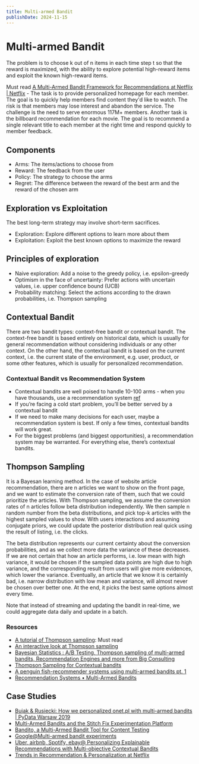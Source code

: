 ```yaml
---
title: Multi-armed Bandit
publishDate: 2024-11-15
---
```


# Multi-armed Bandit

The problem is to choose k out of n items in each time step t so that the reward is maximized, with the ability to explore potential high-reward items and exploit the known high-reward items.

Must read [A Multi-Armed Bandit Framework for Recommendations at Netflix | Netflix](https://www.youtube.com/watch?v=kY-BCNHd_dM) - The task is to provide personalized homepage for each member. The goal is to quickly help members find content they'd like to watch. The risk is that members may lose interest and abandon the service. The challenge is the need to serve enormous 117M+ members. Another task is the billboard recommendation for each movie. The goal is to recommend a single relevant title to each member at the right time and respond quickly to member feedback.

## Components

- Arms: The items/actions to choose from
- Reward: The feedback from the user
- Policy: The strategy to choose the arms
- Regret: The difference between the reward of the best arm and the reward of the chosen arm

## Exploration vs Exploitation

The best long-term strategy may involve short-term sacrifices.

- Exploration: Explore different options to learn more about them
- Exploitation: Exploit the best known options to maximize the reward

## Principles of exploration

- Naive exploration: Add a noise to the greedy policy, i.e. epsilon-greedy
- Optimism in the face of uncertainty: Prefer actions with uncertain values, i.e. upper confidence bound (UCB)
- Probability matching: Select the actions according to the drawn probabilities, i.e. Thompson sampling

## Contextual Bandit

There are two bandit types: context-free bandit or contextual bandit. The context-free bandit is based entirely on historical data, which is usually for general recommendation without considering individuals or any other context. On the other hand, the contextual bandit is based on the current context, i.e. the current state of the environment, e.g. user, product, or some other features, which is usually for personalized recommendation.

### Contextual Bandit vs Recommendation System

- Contextual bandits are well poised to handle 10-100 arms - when you have thousands, use a recommendation system [ref](https://www.geteppo.com/blog/contextual-bandit-algorithms-vs-recommendation-systems)
- If you’re facing a cold start problem, you’ll be better served by a contextual bandit
- If we need to make many decisions for each user, maybe a recommendation system is best. If only a few times, contextual bandits will work great.
- For the biggest problems (and biggest opportunities), a recommendation system may be warranted. For everything else, there’s contextual bandits.

## Thompson Sampling

It is a Bayesan learning method. In the case of website article recommendation, there are n articles we want to show on the front page, and we want to estimate the conversion rate of them, such that we could prioritize the articles. With Thompson sampling, we assume the conversion rates of n articles follow beta distribution independently. We then sample n random number from the beta distributions, and pick top-k articles with the highest sampled values to show. With users interactions and assuming conjugate priors, we could update the posterior distribution real quick using the result of listing, i.e. the clicks.

The beta distribution represents our current certainty about the conversion probabilities, and as we collect more data the variance of these decreases. If we are not certain that how an article performs, i.e. low mean with high variance, it would be chosen if the sampled data points are high due to high variance, and the corresponding result from users will give more evidences, which lower the variance. Eventually, an article that we know it is certainly bad, i.e. narrow distribution with low mean and variance, will almost never be chosen over better one. At the end, it picks the best same options almost every time.

Note that instead of streaming and updating the bandit in real-time, we could aggregate data daily and update in a batch.

### Resources

- [A tutorial of Thompson sampling](https://web.stanford.edu/~bvr/pubs/TS_Tutorial.pdf): Must read
- [An interactive look at Thompson sampling](https://everyday-data-science.tigyog.app/a-b-testing)
- [Bayesian Statistics : A/B Testing, Thompson sampling of multi-armed bandits, Recommendation Engines and more from Big Consulting](https://franciscormendes.github.io/2024/07/19/bayesian-statistics/)
- [Thompson Sampling for Contextual bandits](https://gdmarmerola.github.io/ts-for-contextual-bandits/)
- [A penguin fish-recommender systems using multi-armed bandits pt. 1](https://sebastiancallh.github.io/post/multi-armed-bandits-and-penguins/)
- [Recommendation Systems • Multi-Armed Bandits](https://vinija.ai/recsys/multi-armed-bandit/)

## Case Studies

- [Bujak & Rusiecki: How we personalized onet.pl with multi-armed bandits | PyData Warsaw 2019](https://www.youtube.com/watch?v=Loe3D37UHlI)
- [Multi-Armed Bandits and the Stitch Fix Experimentation Platform](https://multithreaded.stitchfix.com/blog/2020/08/05/bandits/)
- [Bandito, a Multi-Armed Bandit Tool for Content Testing](https://web.archive.org/web/20161013134841/https://developer.washingtonpost.com/pb/blog/post/2016/02/08/bandito-a-multi-armed-bandit-tool-for-content-testing/)
- [Google@Multi-armed bandit experiments](https://web.archive.org/web/20160629020545/https://support.google.com/analytics/answer/2844870?hl=en)
- [Uber, airbnb, Spotify, ebay@ Personalizing Explainable Recommendations with Multi-objective Contextual Bandits](https://www.youtube.com/watch?v=KoMKgNeUX4k)
- [Trends in Recommendation & Personalization at Netflix](https://www.youtube.com/watch?v=IByC2keY3vo)
